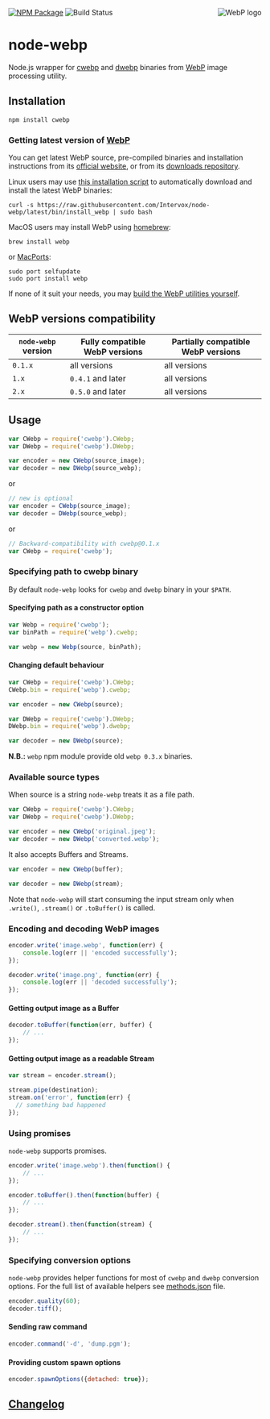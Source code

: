 [<img src="https://developers.google.com/speed/webp/images/webplogo.png" alt="WebP logo" align="right" />][webp]

  [webp]: https://developers.google.com/speed/webp/

[![NPM Package][repo_badge]][repo]
![Build Status][workflow_badge]

  [repo_badge]: https://img.shields.io/npm/v/cwebp.svg
  [workflow_badge]: https://github.com/Intervox/node-webp/actions/workflows/main.yml/badge.svg?branch=latest
  [repo]: https://www.npmjs.com/package/cwebp

node-webp
=========

Node.js wrapper for [cwebp][cwebp] and [dwebp][dwebp] binaries
from [WebP][webp] image processing utility.

  [cwebp]: https://developers.google.com/speed/webp/docs/cwebp
  [dwebp]: https://developers.google.com/speed/webp/docs/dwebp

## Installation

    npm install cwebp

### Getting latest version of [WebP][webp]

You can get latest WebP source, pre-compiled binaries and installation instructions
from its [official website][get_webp.1], or from its [downloads repository][get_webp.2].

Linux users may use [this installation script][get_webp.3]
to automatically download and install the latest WebP binaries:

    curl -s https://raw.githubusercontent.com/Intervox/node-webp/latest/bin/install_webp | sudo bash

MacOS users may install WebP using [homebrew][homebrew]:

    brew install webp

or [MacPorts][macports]:

    sudo port selfupdate
    sudo port install webp

If none of it suit your needs, you may [build the WebP utilities yourself][get_webp.4].

  [get_webp.1]: https://developers.google.com/speed/webp/download
  [get_webp.2]: http://downloads.webmproject.org/releases/webp/index.html
  [get_webp.3]: https://raw.githubusercontent.com/Intervox/node-webp/latest/bin/install_webp
  [get_webp.4]: https://developers.google.com/speed/webp/docs/compiling
  [macports]: http://guide.macports.org/
  [homebrew]: http://brew.sh/

## WebP versions compatibility

| `node-webp` version  | Fully compatible WebP versions | Partially compatible WebP versions |
| -------------------- | ------------------------------ | ---------------------------------- |
| `0.1.x`              | all versions                   | all versions                       |
| `1.x`                | `0.4.1` and later              | all versions                       |
| `2.x`                | `0.5.0` and later              | all versions                       |

## Usage

```js
var CWebp = require('cwebp').CWebp;
var DWebp = require('cwebp').DWebp;

var encoder = new CWebp(source_image);
var decoder = new DWebp(source_webp);
```

or

```js
// new is optional
var encoder = CWebp(source_image);
var decoder = DWebp(source_webp);
```

or

```js
// Backward-compatibility with cwebp@0.1.x
var CWebp = require('cwebp');
```

### Specifying path to cwebp binary

By default `node-webp` looks for `cwebp` and `dwebp` binary in your `$PATH`.

#### Specifying path as a constructor option

```js
var Webp = require('cwebp');
var binPath = require('webp').cwebp;

var webp = new Webp(source, binPath);
```

#### Changing default behaviour

```js
var CWebp = require('cwebp').CWebp;
CWebp.bin = require('webp').cwebp;

var encoder = new CWebp(source);
```

```js
var DWebp = require('cwebp').DWebp;
DWebp.bin = require('webp').dwebp;

var decoder = new DWebp(source);
```

**N.B.:** `webp` npm module provide old `webp 0.3.x` binaries.

### Available source types

When source is a string `node-webp` treats it as a file path.

```js
var CWebp = require('cwebp').CWebp;
var DWebp = require('cwebp').DWebp;

var encoder = new CWebp('original.jpeg');
var decoder = new DWebp('converted.webp');
```

It also accepts Buffers and Streams.

```js
var encoder = new CWebp(buffer);
```

```js
var decoder = new DWebp(stream);
```

Note that `node-webp` will start consuming the input stream
only when `.write()`, `.stream()` or `.toBuffer()` is called.

### Encoding and decoding WebP images

```js
encoder.write('image.webp', function(err) {
    console.log(err || 'encoded successfully');
});
```

```js
decoder.write('image.png', function(err) {
    console.log(err || 'decoded successfully');
});
```

#### Getting output image as a Buffer

```js
decoder.toBuffer(function(err, buffer) {
    // ...
});
```

#### Getting output image as a readable Stream

```js
var stream = encoder.stream();

stream.pipe(destination);
stream.on('error', function(err) {
  // something bad happened
});
```

### Using promises

`node-webp` supports promises.

```js
encoder.write('image.webp').then(function() {
    // ...
});
```

```js
encoder.toBuffer().then(function(buffer) {
    // ...
});
```

```js
decoder.stream().then(function(stream) {
    // ...
});
```

### Specifying conversion options

`node-webp` provides helper functions for most of `cwebp` and `dwebp` conversion options.
For the full list of available helpers see [methods.json][methods] file.

```js
encoder.quality(60);
decoder.tiff();
```

  [methods]: https://github.com/Intervox/node-webp/blob/latest/methods.json

#### Sending raw command

```js
encoder.command('-d', 'dump.pgm');
```

#### Providing custom spawn options

```js
encoder.spawnOptions({detached: true});
```

## [Changelog][history]

  [history]: https://github.com/Intervox/node-webp/blob/latest/History.md
